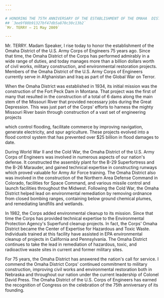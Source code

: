 ```yaml
---
---

# HONORING THE 75TH ANNIVERSARY OF THE ESTABLISHMENT OF THE OMAHA  DISTRICT OF THE U.S. ARMY CORPS OF ENGINEERS
## `3ee9f80b91327bf47db5a870c30c13b2`
`Mr. TERRY — 21 May 2009`

---
```



Mr. TERRY. Madam Speaker, I rise today to honor the establishment of 
the Omaha District of the U.S. Army Corps of Engineers 75 years ago. 
Since that time, the Omaha District of the Corps has performed 
admirably in a wide range of duties, and today manages more than a 
billion dollars worth of civil works, military construction, and 
environmental restoration projects. Members of the Omaha District of 
the U.S. Army Corps of Engineers currently serve in Afghanistan and 
Iraq as part of the Global War on Terror.

When the Omaha District was established in 1934, its initial mission 
was the construction of the Fort Peck Dam in Montana. That project was 
the first of many that resulted in the construction of a total of 6 
dams along the main stem of the Missouri River that provided necessary 
jobs during the Great Depression. This was just part of the Corps' 
efforts to harness the mighty Missouri River basin through construction 
of a vast set of engineering projects


which control flooding, facilitate commerce by improving navigation, 
generate electricity, and spur agriculture. These projects evolved into 
a flood control system that has prevented over $25 billion in flood 
damages to date.

During World War II and the Cold War, the Omaha District of the U.S. 
Army Corps of Engineers was involved in numerous aspects of our 
nation's defense. It constructed the assembly plant for the B-29 
Superfortress and the B-26 Marauder, and gained technical expertise in 
constructing runways which proved valuable for Army Air Force training. 
The Omaha District also was involved in the construction of the 
Northern Area Defense Command in Colorado, facilities for Space 
Command, and various missile control and launch facilities throughout 
the Midwest. Following the Cold War, the Omaha District helped lead on 
environmental remediation by removing ordnance from closed bombing 
ranges, containing below ground chemical plumes, and remediating 
landfills and wetlands.

In 1982, the Corps added environmental cleanup to its mission. Since 
that time the Corps has provided technical expertise to the 
Environmental Protection Agency's Superfund cleanup projects. In fact, 
the Corps' Omaha District became the Center of Expertise for Hazardous 
and Toxic Waste. Individuals trained at this facility have assisted in 
EPA environmental cleanup of projects in California and Pennsylvania. 
The Omaha District continues to take the lead in remediation of 
hazardous, toxic, and radioactive waste sites in current and former 
military sites.

For 75 years, the Omaha District has answered the nation's call for 
service. I commend the Omaha District Corps' continued commitment to 
military construction, improving civil works and environmental 
restoration both in Nebraska and throughout our nation under the 
current leadership of Colonel David Press. The Omaha District of the 
U.S. Corps of Engineers has earned the recognition of Congress on the 
celebration of the 75th anniversary of its founding.

